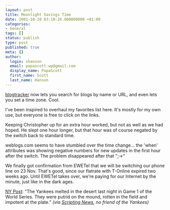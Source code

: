 ```yaml
---
layout: post
title: Moonlight Savings Time
date: 2001-10-28 03:10:26.000000000 +01:00
categories:
- General
tags: []
status: publish
type: post
published: true
meta: {}
author:
  login: shanson
  email: papascott-wp@gmail.com
  display_name: PapaScott
  first_name: Scott
  last_name: Hanson
---
```

<p><a href="http://www.dansanderson.com/blogtracker/">blogtracker</a> now lets you search for blogs by name or URL, and even lets you set a time zone. Cool. </p>
<p>I've been inspired to overhaul my favorites list here. It's mostly for my own use, but everyone is free to click on the links.</p>
<p>Keeping Christopher up for an extra hour worked, but not as well as we had hoped. He slept one hour longer, but that hour was of course negated by the switch back to standard time.</p>
<p>weblogs.com seems to have stumbled over the time change... the 'when' attributes was showing negative numbers for new updates in the first hour after the switch. The problem disappeared after that ";->"</p>
<p>We finally got confirmation from EWETel that we will be switching our phone line on 23 Nov. That's good, since our flatrate with T-Online expired two weeks ago. Until EWETel takes over, we're paying for our Internet by the minute, just like in the dark ages.</p>
<p><a href="http://www.nypost.com/sports/worldseries/34488.htm">NY Post</a>: "The Yankees melted in the desert last night in Game 1 of the World Series. They were putrid on the mound, rotten in the field and impotent at the plate." <i>(via <a href="http://scriptingnews.userland.com/backissues/2001/10/28#l0d7ab9c1ed29596ac4000ab08ee2eeb8">Scripting News</a>, no friend of the Yankees)</i></p>

